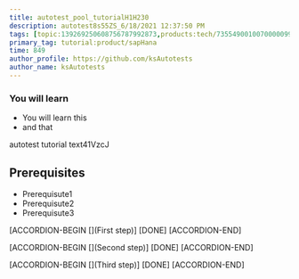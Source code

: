 ```yaml
---
title: autotest_pool_tutorialH1H230
description: autotest8s55ZS_6/18/2021 12:37:50 PM
tags: [topic:139269250608756787992873,products:tech/73554900100700000996,tutorial:experience/advanced]
primary_tag: tutorial:product/sapHana
time: 849
author_profile: https://github.com/ksAutotests
author_name: ksAutotests
---
```

### You will learn
- You will learn this
- and that

autotest tutorial text41VzcJ

## Prerequisites
- Prerequisute1
- Prerequisute2
- Prerequisute3

[ACCORDION-BEGIN [](First step)]
[DONE]
[ACCORDION-END]

[ACCORDION-BEGIN [](Second step)]
[DONE]
[ACCORDION-END]

[ACCORDION-BEGIN [](Third step)]
[DONE]
[ACCORDION-END]

